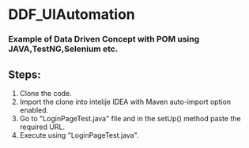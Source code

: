 # DDF_UIAutomation

### Example of Data Driven Concept with POM using JAVA,TestNG,Selenium etc.

## Steps:
1. Clone the code.
2. Import the clone into intelije IDEA with Maven auto-import option enabled.
3. Go to "LoginPageTest.java" file and in the setUp() method paste the required URL.
4. Execute using "LoginPageTest.java".
